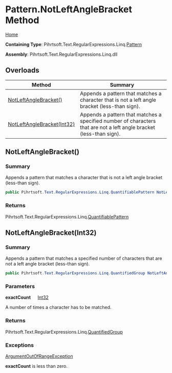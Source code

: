 # Pattern\.NotLeftAngleBracket Method

[Home](../../../../../../README.md)

**Containing Type**: Pihrtsoft\.Text\.RegularExpressions\.Linq\.[Pattern](../README.md)

**Assembly**: Pihrtsoft\.Text\.RegularExpressions\.Linq\.dll

## Overloads

| Method | Summary |
| ------ | ------- |
| [NotLeftAngleBracket()](#Pihrtsoft_Text_RegularExpressions_Linq_Pattern_NotLeftAngleBracket) | Appends a pattern that matches a character that is not a left angle bracket \(less\-than sign\)\. |
| [NotLeftAngleBracket(Int32)](#Pihrtsoft_Text_RegularExpressions_Linq_Pattern_NotLeftAngleBracket_System_Int32_) | Appends a pattern that matches a specified number of characters that are not a left angle bracket \(less\-than sign\)\. |

## NotLeftAngleBracket\(\) <a name="Pihrtsoft_Text_RegularExpressions_Linq_Pattern_NotLeftAngleBracket"></a>

### Summary

Appends a pattern that matches a character that is not a left angle bracket \(less\-than sign\)\.

```csharp
public Pihrtsoft.Text.RegularExpressions.Linq.QuantifiablePattern NotLeftAngleBracket()
```

### Returns

Pihrtsoft\.Text\.RegularExpressions\.Linq\.[QuantifiablePattern](../../QuantifiablePattern/README.md)

## NotLeftAngleBracket\(Int32\) <a name="Pihrtsoft_Text_RegularExpressions_Linq_Pattern_NotLeftAngleBracket_System_Int32_"></a>

### Summary

Appends a pattern that matches a specified number of characters that are not a left angle bracket \(less\-than sign\)\.

```csharp
public Pihrtsoft.Text.RegularExpressions.Linq.QuantifiedGroup NotLeftAngleBracket(int exactCount)
```

### Parameters

**exactCount** &emsp; [Int32](https://docs.microsoft.com/en-us/dotnet/api/system.int32)

A number of times a character has to be matched\.

### Returns

Pihrtsoft\.Text\.RegularExpressions\.Linq\.[QuantifiedGroup](../../QuantifiedGroup/README.md)

### Exceptions

[ArgumentOutOfRangeException](https://docs.microsoft.com/en-us/dotnet/api/system.argumentoutofrangeexception)

**exactCount** is less than zero\.

